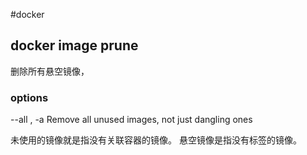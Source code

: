 #docker

## docker image prune

删除所有悬空镜像，

### options

--all , -a		Remove all unused images, not just dangling ones

未使用的镜像就是指没有关联容器的镜像。
悬空镜像是指没有标签的镜像。
